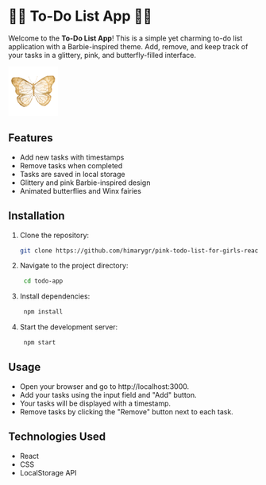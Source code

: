 # 🦋🌸 To-Do List App 🌸🦋

Welcome to the **To-Do List App**! This is a simple yet charming to-do list application with a Barbie-inspired theme. Add, remove, and keep track of your tasks in a glittery, pink, and butterfly-filled interface.

<img src="butterfly.png" alt="Butterfly" width="100" height="100">

## Features

- Add new tasks with timestamps
- Remove tasks when completed
- Tasks are saved in local storage
- Glittery and pink Barbie-inspired design
- Animated butterflies and Winx fairies

## Installation

1. Clone the repository:
   ```bash
   git clone https://github.com/himarygr/pink-todo-list-for-girls-react.git

2. Navigate to the project directory:
   ```bash
    cd todo-app

4. Install dependencies:
   ```bash
    npm install

6. Start the development server:
   ```bash
    npm start

## Usage

* Open your browser and go to http://localhost:3000.
* Add your tasks using the input field and "Add" button.
* Your tasks will be displayed with a timestamp.
* Remove tasks by clicking the "Remove" button next to each task.

## Technologies Used

* React
* CSS
* LocalStorage API


